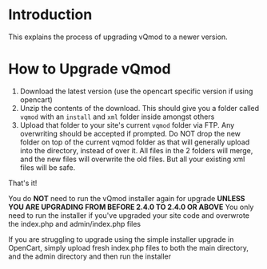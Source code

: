 # Introduction #

This explains the process of upgrading vQmod to a newer version.


# How to Upgrade vQmod #

  1. Download the latest version (use the opencart specific version if using opencart)
  1. Unzip the contents of the download. This should give you a folder called `vqmod` with an `install` and `xml` folder inside amongst others
  1. Upload that folder to your site's current `vqmod` folder via FTP. Any overwriting should be accepted if prompted. Do NOT drop the new folder on top of the current vqmod folder as that will generally upload into the directory, instead of over it. All files in the 2 folders will merge, and the new files will overwrite the old files. But all your existing xml files will be safe.

That's it!

You do **NOT** need to run the vQmod installer again for upgrade **UNLESS YOU ARE UPGRADING FROM BEFORE 2.4.0 TO 2.4.0 OR ABOVE**
You only need to run the installer if you've upgraded your site code and overwrote the index.php and admin/index.php files

If you are struggling to upgrade using the simple installer upgrade in OpenCart, simply upload fresh index.php files to both the main directory, and the admin directory and then run the installer